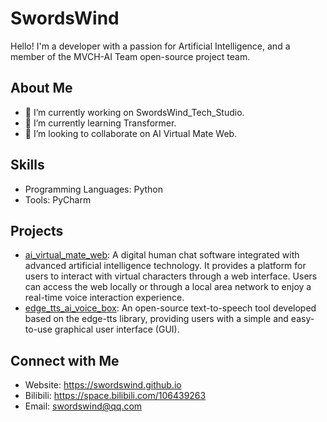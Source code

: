 # SwordsWind
Hello! I'm a developer with a passion for Artificial Intelligence, and a member of the MVCH-AI Team open-source project team.

## About Me
- 🔭 I’m currently working on SwordsWind_Tech_Studio.
- 🌱 I’m currently learning Transformer.
- 👯 I’m looking to collaborate on AI Virtual Mate Web.

## Skills
- Programming Languages: Python
- Tools: PyCharm

## Projects
- [ai_virtual_mate_web](#): A digital human chat software integrated with advanced artificial intelligence technology. It provides a platform for users to interact with virtual characters through a web interface. Users can access the web locally or through a local area network to enjoy a real-time voice interaction experience.
- [edge_tts_ai_voice_box](#): An open-source text-to-speech tool developed based on the edge-tts library, providing users with a simple and easy-to-use graphical user interface (GUI).

## Connect with Me
- Website: https://swordswind.github.io
- Bilibili: https://space.bilibili.com/106439263
- Email: swordswind@qq.com

